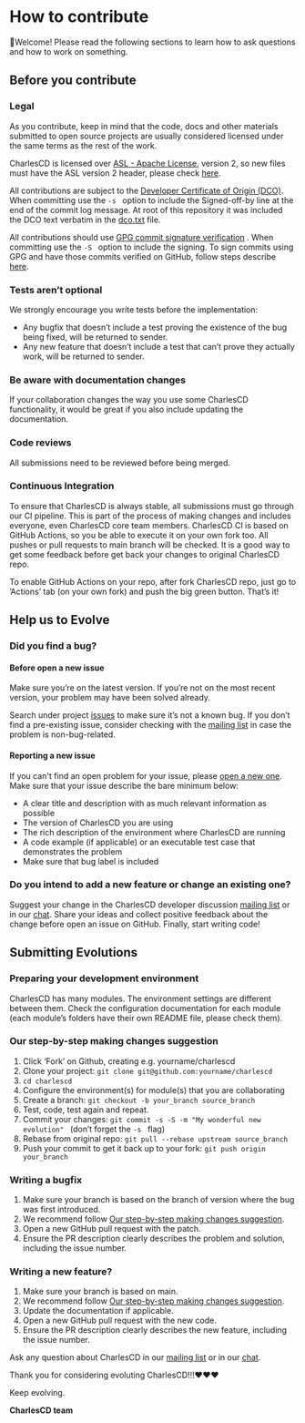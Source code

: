 # How to contribute

:wave:Welcome! Please read the following sections to learn how to ask questions and how to work on something.

## Before you contribute
### Legal
As you contribute, keep in mind that the code, docs and other materials submitted to open source projects are usually considered licensed under the same terms as the rest of the work.

CharlesCD is licensed over [ASL - Apache License](https://github.com/ZupIT/charlescd/blob/main/LICENSE), version 2, so new files must have the ASL version 2 header, please check [here](https://www.apache.org/licenses/LICENSE-2.0).

All contributions are subject to the [Developer Certificate of Origin (DCO)](https://developercertificate.org). When committing use the ```-s ``` option to include the Signed-off-by line at the end of the commit log message. At root of this repository it was included the DCO text verbatim in the [dco.txt](https://github.com/ZupIT/charlescd/blob/main/dco.txt) file.

All contributions should use [GPG commit signature verification](https://docs.github.com/en/github/authenticating-to-github/managing-commit-signature-verification/about-commit-signature-verification#gpg-commit-signature-verification) . When committing use the ```-S ``` option to include the signing. To sign commits using GPG and have those commits verified on GitHub, follow steps describe [here](https://docs.github.com/en/github/authenticating-to-github/managing-commit-signature-verification/about-commit-signature-verification#gpg-commit-signature-verification).

### Tests aren’t optional
We strongly encourage you write tests before the implementation:
* Any bugfix that doesn’t include a test proving the existence of the bug being fixed, will be returned to sender.
* Any new feature that doesn’t include a test that can’t prove they actually work, will be returned to sender.

### Be aware with documentation changes
If your collaboration changes the way you use some CharlesCD functionality, it would be great if you also include updating the documentation.

### Code reviews
All submissions need to be reviewed before being merged.

### Continuous Integration
To ensure that CharlesCD is always stable, all submissions must go through our CI pipeline. This is part of the process of making changes and includes everyone, even CharlesCD core team members. CharlesCD CI is based on GitHub Actions, so you be able to execute it on your own fork too. All pushes or pull requests to main branch will be checked. It is a good way to get some feedback before get back your changes to original CharlesCD repo.

To enable GitHub Actions on your repo, after fork CharlesCD repo, just go to ’Actions’ tab (on your own fork) and push the big green button. That’s it!

## Help us to Evolve
### Did you find a bug?
#### Before open a new issue
Make sure you’re on the latest version. If you’re not on the most recent version, your problem may have been solved already.

Search under project [issues](https://github.com/ZupIT/charlescd/issues?q=is%3Aopen+is%3Aissue+label%3Abug) to make sure it’s not a known bug. If you don’t find a pre-existing issue, consider checking with the [mailing list](https://groups.google.com/forum/#!forum/charlescd-dev) in case the problem is non-bug-related.

#### Reporting a new issue
If you can't find an open problem for your issue, please [open a new one](https://github.com/ZupIT/charlescd/issues/new). Make sure that your issue describe the bare minimum below:
  * A clear title and description with as much relevant information as possible
  * The version of CharlesCD you are using
  * The rich description of the environment where CharlesCD are running
  * A code example (if applicable) or an executable test case that demonstrates the problem
  * Make sure that bug label is included

### Do you intend to add a new feature or change an existing one?
Suggest your change in the CharlesCD developer discussion [mailing list](https://groups.google.com/forum/#!forum/charlescd-dev) or in our [chat](https://spectrum.chat/charlescd?tab=posts). Share your ideas and collect positive feedback about the change before open an issue on GitHub. Finally, start writing code!

## Submitting Evolutions
### Preparing your development environment
CharlesCD has many modules. The environment settings are different between them. Check the configuration documentation for each module (each module’s folders have their own README file, please check them). 

### Our step-by-step making changes suggestion
1. Click ‘Fork’ on Github, creating e.g. yourname/charlescd
2. Clone your project: ```git clone git@github.com:yourname/charlescd ```
3. ```cd charlescd ```
4. Configure the environment(s) for module(s) that you are collaborating
5. Create a branch: ```git checkout -b your_branch source_branch ```
6. Test, code, test again and repeat.
7. Commit your changes: ```git commit -s -S -m "My wonderful new evolution" ``` (don’t forget the ```-s ``` flag)
9. Rebase from original repo: ```git pull --rebase upstream source_branch ```
8. Push your commit to get it back up to your fork: ```git push origin your_branch ```

### Writing a bugfix
1. Make sure your branch is based on the branch of version where the bug was first introduced.
2. We recommend follow [Our step-by-step making changes suggestion](#our-step-by-step-making-changes-suggestion).
3. Open a new GitHub pull request with the patch.
4. Ensure the PR description clearly describes the problem and solution, including the issue number.

### Writing a new feature?
1. Make sure your branch is based on main.
2. We recommend follow [Our step-by-step making changes suggestion](#our-step-by-step-making-changes-suggestion).
3. Update the documentation if applicable.
4. Open a new GitHub pull request with the new code.
5. Ensure the PR description clearly describes the new feature, including the issue number.

Ask any question about CharlesCD in our [mailing list](https://groups.google.com/forum/#!forum/charlescd-dev) or in our [chat](https://spectrum.chat/charlescd?tab=posts).

Thank you for considering evoluting CharlesCD!!!:heart::heart::heart:

Keep evolving.

**CharlesCD team**
